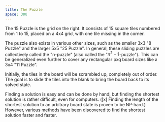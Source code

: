 ```yaml
---
title: The Puzzle
space: 300
---
```


The 15 Puzzle is the grid on the right. It consists of 15 square tiles numbered from 1 to 15, placed on a 4x4 grid, with one tile missing in the corner.

The puzzle also exists in various other sizes, such as the smaller 3x3 "8 Puzzle" and the larger 5x5 "25 Puzzle". In general, these sliding puzzles are collectively called the "n-puzzle" (also called the "$n^2-1$-puzzle"). This can be generalized even further to cover any rectangular pxq board sizes like a 3x4 "11 Puzzle".

Initially, the tiles in the board will be scrambled up, completely out of order. The goal is to slide the tiles into the blank to bring the board back to its solved state.

Finding a solution is easy and can be done by hand, but finding the shortest solution is rather difficult, even for computers. ([x] Finding the length of the shortest solution to an arbitrary board state is proven to be NP-hard.) However, various methods have been discovered to find the shortest solution faster and faster.
